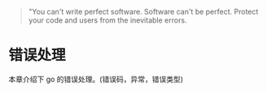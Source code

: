 > "You can't write perfect software. Software can't be perfect. Protect your code and users from the inevitable errors.

# 错误处理

本章介绍下 go 的错误处理。(错误码，异常，错误类型)
